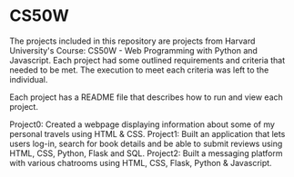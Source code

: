 # CS50W

The projects included in this repository are projects from Harvard University's Course: CS50W - Web Programming with Python and Javascript.
Each project had some outlined requirements and criteria that needed to be met. The execution to meet each criteria was left to the individual.

Each project has a README file that describes how to run and view each project. 

Project0: Created a webpage displaying information about some of my personal travels using HTML & CSS.
Project1: Built an application that lets users log-in, search for book details and be able to submit reviews using HTML, CSS, Python, Flask and SQL.
Project2: Built a messaging platform with various chatrooms using HTML, CSS, Flask, Python & Javascript. 
